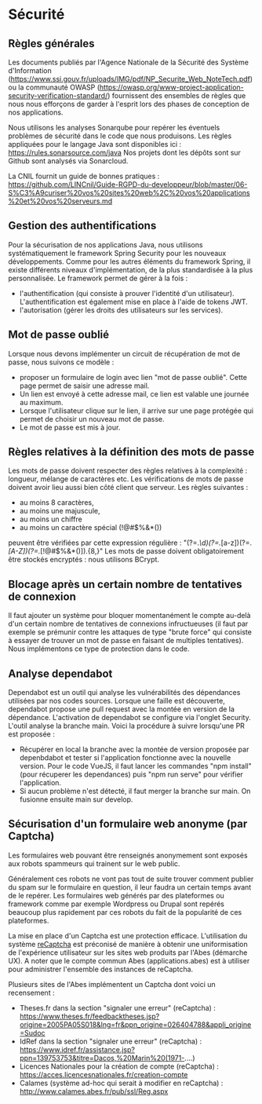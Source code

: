 # Sécurité

## Règles générales

Les documents publiés par l'Agence Nationale de la Sécurité des Système d'Information (https://www.ssi.gouv.fr/uploads/IMG/pdf/NP_Securite_Web_NoteTech.pdf) ou la communauté OWASP (https://owasp.org/www-project-application-security-verification-standard/) fournissent des ensembles de règles que nous nous efforçons de garder à l'esprit lors des phases de conception de nos applications.

Nous utilisons les analyses Sonarqube pour repérer les éventuels problèmes de sécurité dans le code que nous produisons. Les règles appliquées pour le langage Java sont disponibles ici : https://rules.sonarsource.com/java
Nos projets dont les dépôts sont sur Github sont analysés via Sonarcloud.

La CNIL fournit un guide de bonnes pratiques : https://github.com/LINCnil/Guide-RGPD-du-developpeur/blob/master/06-S%C3%A9curiser%20vos%20sites%20web%2C%20vos%20applications%20et%20vos%20serveurs.md

## Gestion des authentifications

Pour la sécurisation de nos applications Java, nous utilisons systématiquement le framework Spring Security pour les nouveaux développements.
Comme pour les autres éléments du framework Spring, il existe différents niveaux d'implémentation, de la plus standardisée à la plus personnalisée.
Le framework permet de gérer à la fois : 

* l'authentification (qui consiste à prouver l'identité d'un utilisateur). L'authentification est également mise en place à l'aide de tokens JWT.
* l'autorisation (gérer les droits des utilisateurs sur les services). 

## Mot de passe oublié

Lorsque nous devons implémenter un circuit de récupération de mot de passe, nous suivons ce modèle : 
* proposer un formulaire de login avec lien "mot de passe oublié". Cette page permet de saisir une adresse mail.
* Un lien est envoyé à cette adresse mail, ce lien est valable une journée au maximum. 
* Lorsque l'utilisateur clique sur le lien, il arrive sur une page protégée qui permet de choisir un nouveau mot de passe.
* Le mot de passe est mis à jour.

## Règles relatives à la définition des mots de passe

Les mots de passe doivent respecter des règles relatives à la complexité : longueur, mélange de caractères etc. Les vérifications de mots de passe doivent avoir lieu aussi bien côté client que serveur.
Les règles suivantes : 
* au moins 8 caractères, 
* au moins une majuscule, 
* au moins un chiffre
* au moins un caractère spécial (!@#$%&*())

peuvent être vérifiées par cette expression régulière : "(?=.*\d)(?=.*[a-z])(?=.*[A-Z])(?=.*[!@#$%&*()]).{8,}"
Les mots de passe doivent obligatoirement être stockés encryptés : nous utilisons BCrypt.

## Blocage après un certain nombre de tentatives de connexion

Il faut ajouter un système pour bloquer momentanément le compte au-delà d'un certain nombre de tentatives de connexions infructueuses (il faut par exemple se prémunir contre les attaques de type "brute force" qui consiste à essayer de trouver un mot de passe en faisant de multiples tentatives). Nous implémentons ce type de protection dans le code.

## Analyse dependabot

Dependabot est un outil qui analyse les vulnérabilités des dépendances utilisées par nos codes sources. Lorsque une faille est découverte, dependabot propose une pull request avec la montée en version de la dépendance. L'activation de dependabot se configure via l'onglet Security. L'outil analyse la branche main. Voici la procédure à suivre lorsqu'une PR est proposée : 

* Récupérer en local la branche avec la montée de version proposée par depenbdabot et tester si l'application fonctionne avec la nouvelle version. Pour le code VueJS, il faut lancer les commandes "npm install" (pour récuperer les dependances) puis "npm run serve" pour vérifier l'application.
* Si aucun problème n'est détecté, il faut merger la branche sur main. On fusionne ensuite main sur develop.

## Sécurisation d'un formulaire web anonyme (par Captcha)

Les formulaires web pouvant être renseignés anonymement sont exposés aux robots spammeurs qui trainent sur le web public.

Généralement ces robots ne vont pas tout de suite trouver comment publier du spam sur le formulaire en question, il leur faudra un certain temps avant de le repérer. Les formulaires web générés par des plateformes ou framework comme par exemple Wordpress ou Drupal sont repérés beaucoup plus rapidement par ces robots du fait de la popularité de ces plateformes.

La mise en place d'un Captcha est une protection efficace. L'utilisation du système [reCaptcha](https://www.google.com/recaptcha/about/) est préconisé de manière à obtenir une uniformisation de l'expérience utilisateur sur les sites web produits par l'Abes (démarche UX). A noter que le compte commun Abes (applications.abes) est à utiliser pour administrer l'ensemble des instances de reCaptcha.

Plusieurs sites de l'Abes implémentent un Captcha dont voici un recensement :

- Theses.fr dans la section "signaler une erreur" (reCaptcha) : https://www.theses.fr/feedbacktheses.jsp?origine=2005PA05S018&lng=fr&ppn_origine=026404788&appli_origine=Sudoc
- IdRef dans la section "signaler une erreur" (reCaptcha) : https://www.idref.fr/assistance.jsp?ppn=139753753&titre=Dacos,%20Marin%20(1971-....)
- Licences Nationales pour la création de compte (reCaptcha) : https://acces.licencesnationales.fr/creation-compte
- Calames (système ad-hoc qui serait à modifier en reCaptcha) : http://www.calames.abes.fr/pub/ssl/Reg.aspx
